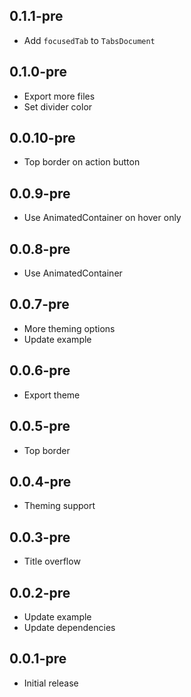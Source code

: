 ## 0.1.1-pre
* Add `focusedTab` to `TabsDocument`

## 0.1.0-pre
* Export more files
* Set divider color

## 0.0.10-pre
* Top border on action button

## 0.0.9-pre
* Use AnimatedContainer on hover only

## 0.0.8-pre
* Use AnimatedContainer

## 0.0.7-pre
* More theming options
* Update example

## 0.0.6-pre
* Export theme

## 0.0.5-pre
* Top border

## 0.0.4-pre
* Theming support

## 0.0.3-pre

* Title overflow

## 0.0.2-pre

* Update example
* Update dependencies

## 0.0.1-pre

* Initial release
